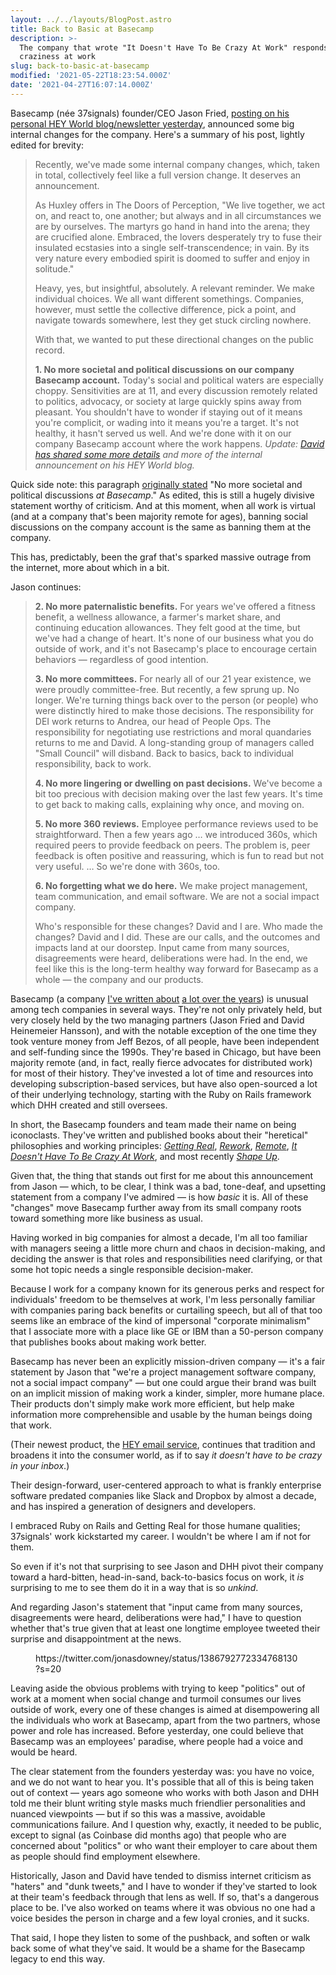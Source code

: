 ```yaml
---
layout: ../../layouts/BlogPost.astro
title: Back to Basic at Basecamp
description: >-
  The company that wrote "It Doesn't Have To Be Crazy At Work" responds to
  craziness at work
slug: back-to-basic-at-basecamp
modified: '2021-05-22T18:23:54.000Z'
date: '2021-04-27T16:07:14.000Z'
---
```

Basecamp (née 37signals) founder/CEO Jason Fried, [posting on his personal HEY World blog/newsletter yesterday](https://world.hey.com/jason/changes-at-basecamp-7f32afc5), announced some big internal changes for the company. Here's a summary of his post, lightly edited for brevity:

> Recently, we've made some internal company changes, which, taken in total, collectively feel like a full version change. It deserves an announcement.
> 
> As Huxley offers in The Doors of Perception, "We live together, we act on, and react to, one another; but always and in all circumstances we are by ourselves. The martyrs go hand in hand into the arena; they are crucified alone. Embraced, the lovers desperately try to fuse their insulated ecstasies into a single self-transcendence; in vain. By its very nature every embodied spirit is doomed to suffer and enjoy in solitude."
> 
> Heavy, yes, but insightful, absolutely. A relevant reminder. We make individual choices. We all want different somethings. Companies, however, must settle the collective difference, pick a point, and navigate towards somewhere, lest they get stuck circling nowhere.
> 
> With that, we wanted to put these directional changes on the public record.
> 
> **1\. No more societal and political discussions on our company Basecamp account.** Today's social and political waters are especially choppy. Sensitivities are at 11, and every discussion remotely related to politics, advocacy, or society at large quickly spins away from pleasant. You shouldn't have to wonder if staying out of it means you're complicit, or wading into it means you're a target. It's not healthy, it hasn't served us well. And we're done with it on our company Basecamp account where the work happens. _Update:_ [_David has shared some more details_](https://world.hey.com/dhh/basecamp-s-new-etiquette-regarding-societal-politics-at-work-b44bef69) _and more of the internal announcement on his HEY World blog._

Quick side note: this paragraph [originally stated](https://twitter.com/joshboles/status/1386780755062411277?s=20) "No more societal and political discussions _at Basecamp_." As edited, this is still a hugely divisive statement worthy of criticism. And at this moment, when all work is virtual (and at a company that's been majority remote for ages), banning social discussions on the company account is the same as banning them at the company.

This has, predictably, been the graf that's sparked massive outrage from the internet, more about which in a bit.

Jason continues:

> **2\. No more paternalistic benefits.** For years we've offered a fitness benefit, a wellness allowance, a farmer's market share, and continuing education allowances. They felt good at the time, but we've had a change of heart. It's none of our business what you do outside of work, and it's not Basecamp's place to encourage certain behaviors — regardless of good intention.
> 
> **3\. No more committees.** For nearly all of our 21 year existence, we were proudly committee-free. But recently, a few sprung up. No longer. We're turning things back over to the person (or people) who were distinctly hired to make those decisions. The responsibility for DEI work returns to Andrea, our head of People Ops. The responsibility for negotiating use restrictions and moral quandaries returns to me and David. A long-standing group of managers called "Small Council" will disband. Back to basics, back to individual responsibility, back to work.
> 
> **4\. No more lingering or dwelling on past decisions.** We've become a bit too precious with decision making over the last few years. It's time to get back to making calls, explaining why once, and moving on.
> 
> **5\. No more 360 reviews.** Employee performance reviews used to be straightforward. Then a few years ago … we introduced 360s, which required peers to provide feedback on peers. The problem is, peer feedback is often positive and reassuring, which is fun to read but not very useful. … So we're done with 360s, too.
> 
> **6\. No forgetting what we do here.** We make project management, team communication, and email software. We are not a social impact company.
> 
> Who's responsible for these changes? David and I are. Who made the changes? David and I did. These are our calls, and the outcomes and impacts land at our doorstep. Input came from many sources, disagreements were heard, deliberations were had. In the end, we feel like this is the long-term healthy way forward for Basecamp as a whole — the company and our products.

Basecamp (a company [I've written about](https://demaree.blog/labels/basecamp/) [a lot over the years](https://demaree.blog/labels/37-signals/)) is unusual among tech companies in several ways. They're not only privately held, but very closely held by the two managing partners (Jason Fried and David Heinemeier Hansson), and with the notable exception of the one time they took venture money from Jeff Bezos, of all people, have been independent and self-funding since the 1990s. They're based in Chicago, but have been majority remote (and, in fact, really fierce advocates for distributed work) for most of their history. They've invested a lot of time and resources into developing subscription-based services, but have also open-sourced a lot of their underlying technology, starting with the Ruby on Rails framework which DHH created and still oversees.

In short, the Basecamp founders and team made their name on being iconoclasts. They've written and published books about their "heretical" philosophies and working principles: _[Getting Real](https://basecamp.com/books/getting-real)_, [_Rework_](https://basecamp.com/books/rework), [_Remote_](https://basecamp.com/books/remote), _[It Doesn't Have To Be Crazy At Work](https://basecamp.com/books/calm)_, and most recently [_Shape Up_](https://basecamp.com/shapeup).

Given that, the thing that stands out first for me about this announcement from Jason — which, to be clear, I think was a bad, tone-deaf, and upsetting statement from a company I've admired — is how _basic_ it is. All of these "changes" move Basecamp further away from its small company roots toward something more like business as usual.

Having worked in big companies for almost a decade, I'm all too familiar with managers seeing a little more churn and chaos in decision-making, and deciding the answer is that roles and responsibilities need clarifying, or that some hot topic needs a single responsible decision-maker.

Because I work for a company known for its generous perks and respect for individuals' freedom to be themselves at work, I'm less personally familiar with companies paring back benefits or curtailing speech, but all of that too seems like an embrace of the kind of impersonal "corporate minimalism" that I associate more with a place like GE or IBM than a 50-person company that publishes books about making work better.

Basecamp has never been an explicitly mission-driven company — it's a fair statement by Jason that "we're a project management software company, not a social impact company" — but one could argue their brand was built on an implicit mission of making work a kinder, simpler, more humane place. Their products don't simply make work more efficient, but help make information more comprehensible and usable by the human beings doing that work.

(Their newest product, the [HEY email service](http://hey.com), continues that tradition and broadens it into the consumer world, as if to say _it doesn't have to be crazy in your inbox_.)

Their design-forward, user-centered approach to what is frankly enterprise software predated companies like Slack and Dropbox by almost a decade, and has inspired a generation of designers and developers.

I embraced Ruby on Rails and Getting Real for those humane qualities; 37signals' work kickstarted my career. I wouldn't be where I am if not for them.

So even if it's not that surprising to see Jason and DHH pivot their company toward a hard-bitten, head-in-sand, back-to-basics focus on work, it _is_ surprising to me to see them do it in a way that is so _unkind_.

And regarding Jason's statement that "input came from many sources, disagreements were heard, deliberations were had," I have to question whether that's true given that at least one longtime employee tweeted their surprise and disappointment at the news.

<figure class="wp-block-embed is-type-rich is-provider-twitter wp-block-embed-twitter"><div class="wp-block-embed__wrapper">https://twitter.com/jonasdowney/status/1386792772334768130?s=20</div></figure>

Leaving aside the obvious problems with trying to keep "politics" out of work at a moment when social change and turmoil consumes our lives outside of work, every one of these changes is aimed at disempowering all the individuals who work at Basecamp, apart from the two partners, whose power and role has increased. Before yesterday, one could believe that Basecamp was an employees' paradise, where people had a voice and would be heard.

The clear statement from the founders yesterday was: you have no voice, and we do not want to hear you. It's possible that all of this is being taken out of context — years ago someone who works with both Jason and DHH told me their blunt writing style masks much friendlier personalities and nuanced viewpoints — but if so this was a massive, avoidable communications failure. And I question why, exactly, it needed to be public, except to signal (as Coinbase did months ago) that people who are concerned about "politics" or who want their employer to care about them as people should find employment elsewhere.

Historically, Jason and David have tended to dismiss internet criticism as "haters" and "dunk tweets," and I have to wonder if they've started to look at their team's feedback through that lens as well. If so, that's a dangerous place to be. I've also worked on teams where it was obvious no one had a voice besides the person in charge and a few loyal cronies, and it sucks.

That said, I hope they listen to some of the pushback, and soften or walk back some of what they've said. It would be a shame for the Basecamp legacy to end this way.
